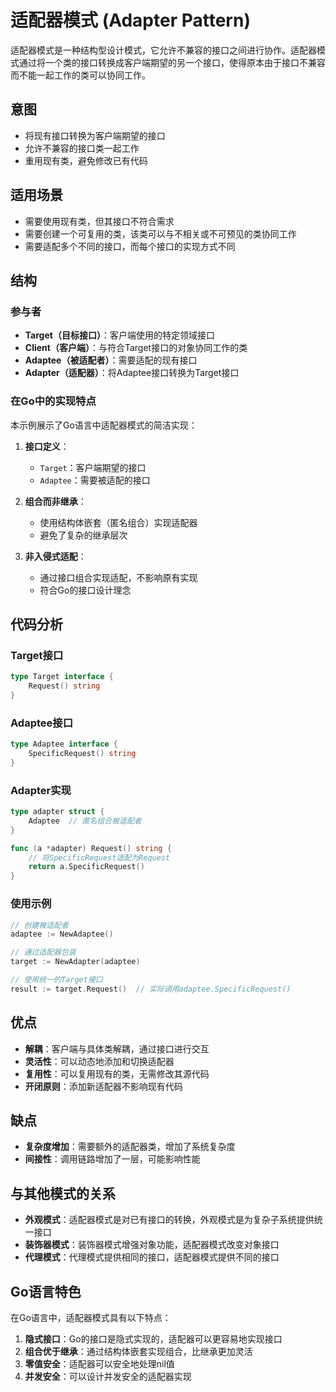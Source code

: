 # 适配器模式 (Adapter Pattern)

适配器模式是一种结构型设计模式，它允许不兼容的接口之间进行协作。适配器模式通过将一个类的接口转换成客户端期望的另一个接口，使得原本由于接口不兼容而不能一起工作的类可以协同工作。

## 意图

- 将现有接口转换为客户端期望的接口
- 允许不兼容的接口类一起工作
- 重用现有类，避免修改已有代码

## 适用场景

- 需要使用现有类，但其接口不符合需求
- 需要创建一个可复用的类，该类可以与不相关或不可预见的类协同工作
- 需要适配多个不同的接口，而每个接口的实现方式不同

## 结构

### 参与者

- **Target（目标接口）**：客户端使用的特定领域接口
- **Client（客户端）**：与符合Target接口的对象协同工作的类
- **Adaptee（被适配者）**：需要适配的现有接口
- **Adapter（适配器）**：将Adaptee接口转换为Target接口

### 在Go中的实现特点

本示例展示了Go语言中适配器模式的简洁实现：

1. **接口定义**：
   - `Target`：客户端期望的接口
   - `Adaptee`：需要被适配的接口

2. **组合而非继承**：
   - 使用结构体嵌套（匿名组合）实现适配器
   - 避免了复杂的继承层次

3. **非入侵式适配**：
   - 通过接口组合实现适配，不影响原有实现
   - 符合Go的接口设计理念

## 代码分析

### Target接口
```go
type Target interface {
    Request() string
}
```

### Adaptee接口
```go
type Adaptee interface {
    SpecificRequest() string
}
```

### Adapter实现
```go
type adapter struct {
    Adaptee  // 匿名组合被适配者
}

func (a *adapter) Request() string {
    // 将SpecificRequest适配为Request
    return a.SpecificRequest()
}
```

### 使用示例
```go
// 创建被适配者
adaptee := NewAdaptee()

// 通过适配器包装
target := NewAdapter(adaptee)

// 使用统一的Target接口
result := target.Request()  // 实际调用adaptee.SpecificRequest()
```

## 优点

- **解耦**：客户端与具体类解耦，通过接口进行交互
- **灵活性**：可以动态地添加和切换适配器
- **复用性**：可以复用现有的类，无需修改其源代码
- **开闭原则**：添加新适配器不影响现有代码

## 缺点

- **复杂度增加**：需要额外的适配器类，增加了系统复杂度
- **间接性**：调用链路增加了一层，可能影响性能

## 与其他模式的关系

- **外观模式**：适配器模式是对已有接口的转换，外观模式是为复杂子系统提供统一接口
- **装饰器模式**：装饰器模式增强对象功能，适配器模式改变对象接口
- **代理模式**：代理模式提供相同的接口，适配器模式提供不同的接口

## Go语言特色

在Go语言中，适配器模式具有以下特点：

1. **隐式接口**：Go的接口是隐式实现的，适配器可以更容易地实现接口
2. **组合优于继承**：通过结构体嵌套实现组合，比继承更加灵活
3. **零值安全**：适配器可以安全地处理nil值
4. **并发安全**：可以设计并发安全的适配器实现

